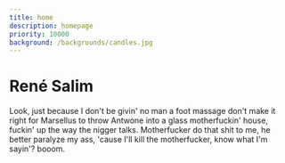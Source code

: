 ```yaml
---
title: home
description: homepage
priority: 10000
background: /backgrounds/candles.jpg
---
```

# René Salim

Look, just because
I don't be givin' no man a foot massage don't
make it right for Marsellus to throw Antwone into a glass
motherfuckin' house, fuckin' up the way the nigger talks.
Motherfucker do that shit to me, he better paralyze my ass, 'cause
I'll kill the motherfucker, know what I'm sayin'? booom.
